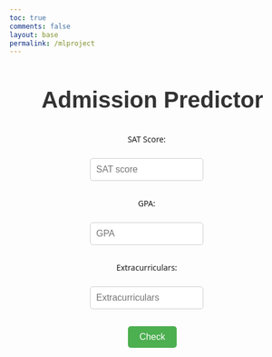```yaml
---
toc: true
comments: false
layout: base
permalink: /mlproject
---
```

<html>
<head>
<style>
body {
font-family: 'Segoe UI', Tahoma, Geneva, Verdana, sans-serif;
}
h1 {
font-family: 'Poppins', sans-serif;
text-align: center;
color: #333;
animation: bounce 1s infinite alternate;
font-size: 40px;
}
p#predictionResult {
text-align: center;
font-size: 36px;
margin-top: 20px;
}
@keyframes bounce {
0% {
transform: translateY(0);
}
100% {
transform: translateY(-20px);
}
}
.container {
width: 50%;
margin: 0 auto;
text-align: center;
}
.input-box {
display: inline-block;
margin-bottom: 30px;
margin-right: 20px;
}
.input-box label {
display: block;
margin-bottom: 5px;
}
.input-box input {
width: 200px;
padding: 10px;
border: 1px solid #ccc;
border-radius: 5px;
font-size: 16px;
}
.btn {
background-color: #4CAF50;
color: white;
padding: 10px 20px;
border: none;
border-radius: 5px;
cursor: pointer;
font-size: 16px;
}
.btn:hover {
background-color: #45a049;
}
</style>
</head>
<body>
<center>
<h1>Admission Predictor</h1>
<!-- Prediction result element -->
<p id="predictionResult"></p>
<div class="container">
<div class="input-box">
<label for="sat">SAT Score:</label><br>
<input type="number" id="sat" name="sat" placeholder="SAT score">
</div>
<div class="input-box">
<label for="gpa">GPA:</label><br>
<input type="number" step="0.01" id="gpa" name="gpa" placeholder="GPA">
</div>
<div class="input-box">
<label for="extracurriculars">Extracurriculars:</label><br>
<input type="number" id="extracurriculars" name="extracurriculars" placeholder="Extracurriculars">
</div>
<br>
<button class="btn" id="checkCompatibility">Check</button>
</div>
</center>
<script>
function makePrediction() {
var gpa = document.getElementById("gpa").value;
var sat = document.getElementById("sat").value;
var extracurriculars = document.getElementById("extracurriculars").value;
var data = {
gpa: gpa,
SAT: sat,
Extracurricular_Activities: extracurriculars
};
fetch('http://127.0.0.1:8086/api/users/Prediction', {
method: 'POST',
headers: {
'Content-Type': 'application/json'
},
body: JSON.stringify(data)
})
.then(response => response.json())
.then(result => {
// Display prediction result below the title
var predictionResultElement = document.getElementById("predictionResult");
if (result.prediction === "Accepted") {
predictionResultElement.style.color = "green";
} else if (result.prediction === "Waitlisted") {
predictionResultElement.style.color = "yellow";
} else if (result.prediction === "Rejected") {
predictionResultElement.style.color = "red";
}
predictionResultElement.textContent = result.prediction;
})
.catch(error => {
console.error('Error:', error);
});
}
document.getElementById("checkCompatibility").addEventListener("click", makePrediction);
</script>
</body>
</html>
